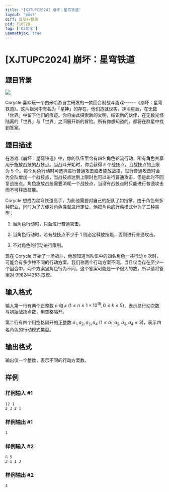 ```yaml
---
title: "[XJTUPC2024] 崩坏：星穹铁道"
layout: "post"
diff: 普及+/提高
pid: P10528
tag: ['O2优化']
usemathjax: true
---
```


# [XJTUPC2024] 崩坏：星穹铁道
## 题目背景

![](https://cdn.luogu.com.cn/upload/image_hosting/7urblttd.png)

Corycle 喜欢玩一个由米哈游自主研发的一款回合制战斗游戏------《崩坏：星穹铁道》。这片银河中有名为「星神」的存在，他们造就现实，抹消星辰，在无数「世界」中留下他们的痕迹。你将由此探索新的文明，结识新的伙伴，在无数光怪陆离的「世界」与「世界」之间展开新的冒险。所有你想知道的，都将在群星中找到答案。

## 题目描述

在游戏《崩坏：星穹铁道》中，你的队伍里会有四名角色轮流行动，所有角色共享用于施放战技的战技点。当战斗开始时，你会获得 $k$ 个战技点，且战技点的上限为 $5$ 个。每个角色行动时可选择进行普通攻击或者施放战技，进行普通攻击时会为全队增加一个战技点，当战技点达到上限时也可以进行普通攻击，但是此时不回复战技点。角色施放战技需要消耗一个战技点，当没有战技点时只能进行普通攻击而不可释放技能。

Corycle 想成为星穹铁道高手，为此他需要对自己的配队了如指掌。由于角色有多种职业，同时为了方便对角色类型进行定位，他把角色的行动模式分为了三种类型：

1. 当角色行动时，只会进行普通攻击。

2. 当角色行动时，若有战技点不少于 $1$ 则必定释放技能，否则进行普通攻击。

3. 不对角色的行动进行限制。

现在 Corycle 开始了一场战斗，他想知道当队伍中的四名角色一共行动 $n$ 次时，可能会有多少种不同的行动方案。我们称两个行动方案不同，当且仅当存在至少一个回合中，两个方案里角色行为不同。这个答案可能是一个很大的数，所以请将答案对 $998244353$ 取模。
## 输入格式

输入第一行有两个正整数 $n$ 和 $k$ ($1\le n\le 1\times 10^{18},0\le k\le 5$)，表示总行动次数与初始战技点数，用空格隔开。

第二行有四个用空格隔开的正整数 $a_1,a_2,a_3,a_4$ ($1 \le a_1,a_2,a_3,a_4 \le 3$)，表示四名角色的行动模式类型。

## 输出格式

输出仅一个整数，表示不同的行动方案数。
## 样例

### 样例输入 #1
```
12 1
2 3 2 1

```
### 样例输出 #1
```
1

```
### 样例输入 #2
```
8 5
2 1 1 3

```
### 样例输出 #2
```
4

```
